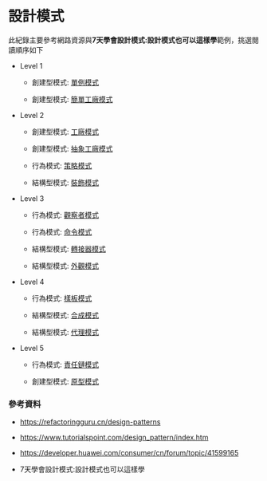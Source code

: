 # 設計模式

此紀錄主要參考網路資源與**7天學會設計模式:設計模式也可以這樣學**範例，挑選閱讀順序如下

- Level 1

    - 創建型模式: [單例模式](./CreationalPatterns/Singleton/README.md)

    - 創建型模式: [簡單工廠模式](./CreationalPatterns/SimpleFactory/README.md)

- Level 2

    - 創建型模式: [工廠模式](./CreationalPatterns/Factory/README.md)

    - 創建型模式: [抽象工廠模式](./CreationalPatterns/AbstractFactory/README.md)

    - 行為模式: [策略模式](./BehavioralPatterns/Strategy/README.md)

    - 結構型模式: [裝飾模式](./StructuralPatterns/Decorator/README.md)

- Level 3

    - 行為模式: [觀察者模式](./BehavioralPatterns/Observer/README.md)

    - 行為模式: [命令模式](./BehavioralPatterns/Command/README.md)

    - 結構型模式: [轉接器模式](./StructuralPatterns/Adapter/README.md)

    - 結構型模式: [外觀模式](./StructuralPatterns/Facade/README.md)

- Level 4

    - 行為模式: [樣板模式](./BehavioralPatterns/Template/README.md)

    - 結構型模式: [合成模式](./StructuralPatterns/Composite/README.md)

    - 結構型模式: [代理模式](./StructuralPatterns/Proxy/README.md)

- Level 5

    - 行為模式: [責任鏈模式](./BehavioralPatterns/Chain/README.md)

    - 創建型模式: [原型模式](./CreationalPatterns/Prototype/README.md)

### 參考資料

- https://refactoringguru.cn/design-patterns

- https://www.tutorialspoint.com/design_pattern/index.htm

- https://developer.huawei.com/consumer/cn/forum/topic/41599165

- 7天學會設計模式:設計模式也可以這樣學

